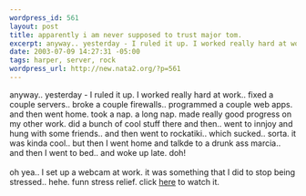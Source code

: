 ```yaml
--- 
wordpress_id: 561
layout: post
title: apparently i am never supposed to trust major tom.
excerpt: anyway.. yesterday - I ruled it up. I worked really hard at work.. fixed a couple servers.. broke a couple firewalls.. programmed a couple web apps. and then went home. took a nap. a long nap. made really good progress on my other work. did a bunch of cool stuff there and then.. went to innjoy and hung with some friends.. and then went to rockatiki.. which sucked.. sorta. it was kinda cool.. but ...
date: 2003-07-09 14:27:31 -05:00
tags: harper, server, rock
wordpress_url: http://new.nata2.org/?p=561
---
```

anyway.. yesterday - I ruled it up. I worked really hard at work.. fixed a couple servers.. broke a couple firewalls.. programmed a couple web apps. and then went home. took a nap. a long nap. made really good progress on my other work. did a bunch of cool stuff there and then.. went to innjoy and hung with some friends.. and then went to rockatiki.. which sucked.. sorta. it was kinda cool.. but then I went home and talkde to a drunk ass marcia.. and then I went to bed.. and woke up late. doh!
<br/><br/>oh yea.. I set up a webcam at work. it was something that I did to stop being stressed.. hehe. funn stress relief. click <a href="#" onclick="window.open('http://nata2.info/pictures/harper/me/cam/','666','menubar=yes,scrollbars=no,width=352,height=288')">here</a> to watch it.
